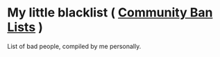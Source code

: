 # My little blacklist ( [Community Ban Lists](https://github.com/Pika-Software/community-ban-lists) )
List of bad people, compiled by me personally.
